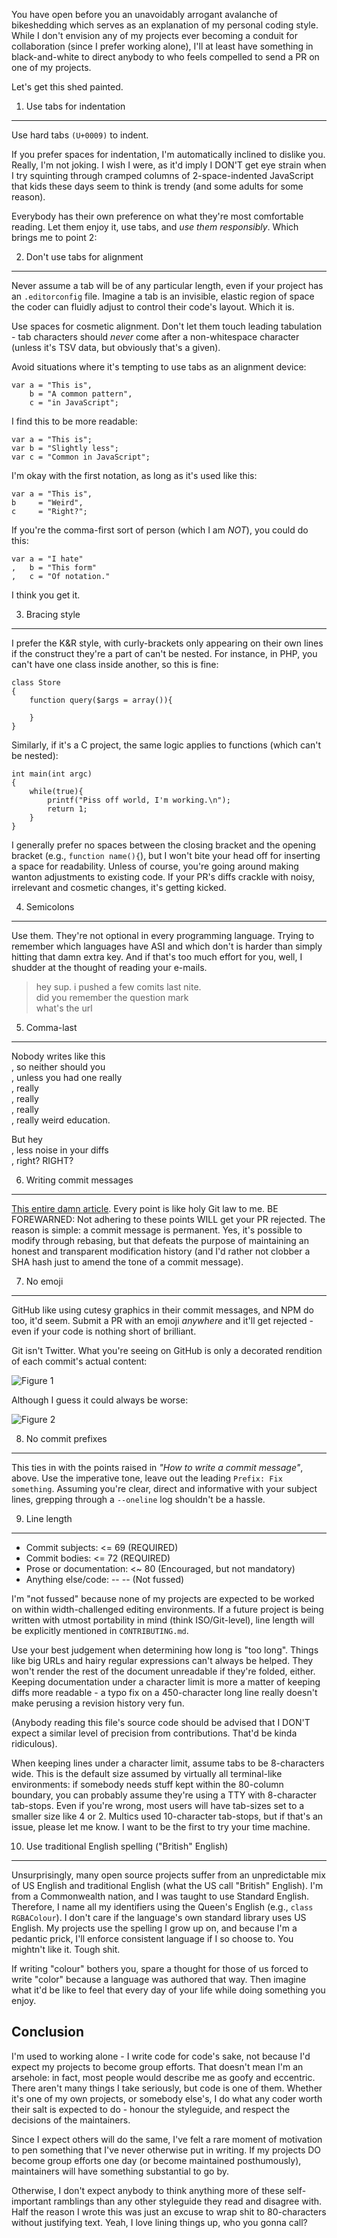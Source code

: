 You have open before you an unavoidably arrogant avalanche of bikeshedding which
serves as an explanation of my personal coding style. While I don't envision any
of my projects ever becoming a conduit for collaboration (since I prefer working
alone), I'll at least have something in black-and-white to direct anybody to who
feels compelled to send a PR on one of my projects.

Let's get this shed painted.


1. Use tabs for indentation
--------------------------------------------------------------------------------
Use hard tabs `(U+0009)` to indent.

If you prefer spaces for indentation, I'm automatically inclined to dislike you.
Really, I'm not joking. I wish I were, as it'd imply I DON'T get eye strain when
I try squinting through cramped columns of 2-space-indented JavaScript that kids
these days seem to think is trendy (and some adults for some reason).

Everybody has their own preference on what they're most comfortable reading. Let
them enjoy it, use tabs, and *use them responsibly*. Which brings me to point 2:


2. Don't use tabs for alignment
--------------------------------------------------------------------------------
Never assume a tab will be of any particular length, even if your project has an
`.editorconfig` file. Imagine a tab is an invisible, elastic region of space the
coder can fluidly adjust to control their code's layout. Which it is.

Use spaces for cosmetic alignment. Don't let them touch leading tabulation - tab
characters should *never* come after a non-whitespace character (unless it's TSV
data, but obviously that's a given).

Avoid situations where it's tempting to use tabs as an alignment device:

    var a = "This is",
        b = "A common pattern",
        c = "in JavaScript";

I find this to be more readable:

    var a = "This is";
    var b = "Slightly less";
    var c = "Common in JavaScript";

I'm okay with the first notation, as long as it's used like this:

    var a = "This is",
    b     = "Weird",
    c     = "Right?";

If you're the comma-first sort of person (which I am *NOT*), you could do this:

    var a = "I hate"
    ,   b = "This form"
    ,   c = "Of notation."

I think you get it.


3. Bracing style
--------------------------------------------------------------------------------
I prefer the K&R style, with curly-brackets only appearing on their own lines if
the construct they're a part of can't be nested. For instance, in PHP, you can't
have one class inside another, so this is fine:

    class Store
    {
        function query($args = array()){
            
        }
    }

Similarly, if it's a C project, the same logic applies to functions (which can't
be nested):

    int main(int argc)
    {
        while(true){
            printf("Piss off world, I'm working.\n");
            return 1;
        }
    }

I generally prefer no spaces between the closing bracket and the opening bracket
(e.g., `function name(){`), but I won't bite your head off for inserting a space
for readability. Unless of course, you're going around making wanton adjustments
to existing code. If your PR's diffs crackle with noisy, irrelevant and cosmetic
changes, it's getting kicked.


4. Semicolons
--------------------------------------------------------------------------------
Use them. They're not optional in every programming language. Trying to remember
which languages have ASI and which don't is harder than simply hitting that damn
extra key. And if that's too much effort for you, well, I shudder at the thought
of reading your e-mails.

> hey sup. i pushed a few comits last nite.  
> did you remember the question mark  
> what's the url


5. Comma-last
--------------------------------------------------------------------------------
Nobody writes like this  
, so neither should you  
, unless you had one really  
, really  
, really  
, really  
, really weird education.

But hey  
, less noise in your diffs  
, right? RIGHT?



6. Writing commit messages
--------------------------------------------------------------------------------
[This entire damn article](http://chris.beams.io/posts/git-commit/). Every point
is like holy Git law to me. BE FOREWARNED: Not adhering to these points WILL get
your PR rejected. The reason is simple: a commit message is permanent. Yes, it's
possible to modify through rebasing, but that defeats the purpose of maintaining
an honest and transparent modification history (and I'd rather not clobber a SHA
hash just to amend the tone of a commit message).



7. No emoji
--------------------------------------------------------------------------------
GitHub like using cutesy graphics in their commit messages, and NPM do too, it'd
seem. Submit a PR with an emoji *anywhere* and it'll get rejected - even if your
code is nothing short of brilliant.

Git isn't Twitter. What you're seeing on GitHub is only a decorated rendition of
each commit's actual content:

![Figure 1](./img/figure-1.png)

Although I guess it could always be worse:

![Figure 2](./img/figure-2.png)



8. No commit prefixes
--------------------------------------------------------------------------------
This ties in with the points raised in *"How to write a commit message"*, above.
Use the imperative tone, leave out the leading `Prefix: Fix something`. Assuming
you're clear, direct and informative with your subject lines, grepping through a
`--oneline` log shouldn't be a hassle.



9. Line length
--------------------------------------------------------------------------------

* Commit subjects:         <= 69 (REQUIRED)
* Commit bodies:           <= 72 (REQUIRED)
* Prose or documentation:  <~ 80 (Encouraged, but not mandatory)
* Anything else/code:      -- -- (Not fussed)

I'm "not fussed" because none of my projects are expected to be worked on within
width-challenged editing environments. If a future project is being written with
utmost portability in mind (think ISO/Git-level), line length will be explicitly
mentioned in `CONTRIBUTING.md`.

Use your best judgement when determining how long is "too long". Things like big
URLs and hairy regular expressions can't always be helped. They won't render the
rest of the document unreadable if they're folded, either. Keeping documentation
under a character limit is more a matter of keeping diffs more readable - a typo
fix on a 450-character long line really doesn't make perusing a revision history
very fun.

(Anybody reading this file's source code should be advised that I DON'T expect a
similar level of precision from contributions. That'd be kinda ridiculous).

When keeping lines under a character limit, assume tabs to be 8-characters wide.
This is the default size assumed by virtually all terminal-like environments: if
somebody needs stuff kept within the 80-column boundary, you can probably assume
they're using a TTY with 8-character tab-stops. Even if you're wrong, most users
will have tab-sizes set to a smaller size like 4 or 2. Multics used 10-character
tab-stops, but if that's an issue, please let me know. I want to be the first to
try your time machine.



10. Use traditional English spelling ("British" English)
--------------------------------------------------------------------------------
Unsurprisingly, many open source projects suffer from an unpredictable mix of US
English and traditional English (what the US call "British" English). I'm from a
Commonwealth nation, and I was taught to use Standard English. Therefore, I name
all my identifiers using the Queen's English (e.g., `class RGBAColour`). I don't
care if the language's own standard library uses US English. My projects use the
spelling I grow up on, and because I'm a pedantic prick, I'll enforce consistent
language if I so choose to. You mightn't like it. Tough shit.

If writing "colour" bothers you, spare a thought for those of us forced to write
"color" because a language was authored that way. Then imagine what it'd be like
to feel that every day of your life while doing something you enjoy.



Conclusion
--------------------------------------------------------------------------------
I'm used to working alone - I write code for code's sake, not because I'd expect
my projects to become group efforts. That doesn't mean I'm an arsehole: in fact,
most people would describe me as goofy and eccentric. There aren't many things I
take seriously, but code is one of them. Whether it's one of my own projects, or
somebody else's, I do what any coder worth their salt is expected to do - honour
the styleguide, and respect the decisions of the maintainers.

Since I expect others will do the same, I've felt a rare moment of motivation to
pen something that I've never otherwise put in writing. If my projects DO become
group efforts one day (or become maintained posthumously), maintainers will have
something substantial to go by.

Otherwise, I don't expect anybody to think anything more of these self-important
ramblings than any other styleguide they read and disagree with. Half the reason
I wrote this was just an excuse to wrap shit to 80-characters without justifying
text. Yeah, I love lining things up, who you gonna call?
